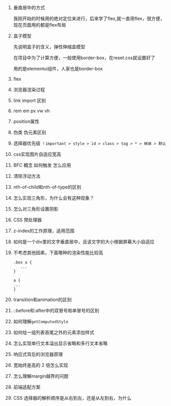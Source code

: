 1. 垂直居中的方式

   我刚开始的时候用的绝对定位来进行，后来学了flex,就一直用flex，很方便，现在页面用的都是flex布局

2. 盒子模型  

   先说明盒子的含义，弹性伸缩盒模型

   在项目中为了计算方便，一般使用border-box，在reset.css就设置好了

   用的是elementui组件，人家也是border-box

3. flex

4. 浏览器渲染过程

5. link import 区别

6. rem em px  vw vh

7. position属性

8. 伪类 伪元素区别

9. 选择器优先级 `！important > style > id > class > tag > * > 继承 > 默认`

10. css实现图片自适应宽高

11. BFC 概念  如何触发  怎么应用

13. 清除浮动方法

14. nth-of-child和nth-of-type的区别

15. 怎么实现三角形，为什么会有这种现象？

16. 怎么对三角形设置阴影

17. CSS 预处理器

18. z-index的工作原理，适用范围

19. 如何是一个div里的文字垂直居中，且该文字的大小根据屏幕大小自适应

20. 不考虑其他因素，下面哪种的渲染性能比较高

    ```
    .box a {
       ...
    }
    
    a {
    ...
    }
    ```

    

21. transition和animation的区别

22. ::before和:after中的双冒号和单冒号的区别

23. 如何理解`getComputedStyle`

24. 如何给一组列表首尾之外的元素添加样式

24. 怎么实现单行文本溢出显示省略和多行文本省略

25. 响应式背后的浏览器原理

26. 宽始终是高的 2 倍怎么实现

27. 怎么理解margin越界的问题

28. 前端适配方案

29. CSS 选择器的解析顺序是从右到左，还是从左到右，为什么